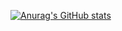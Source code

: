 [![Anurag's GitHub stats](https://github-readme-stats.vercel.app/api?username=T0myyde)](https://github.com/anuraghazra/github-readme-stats)
